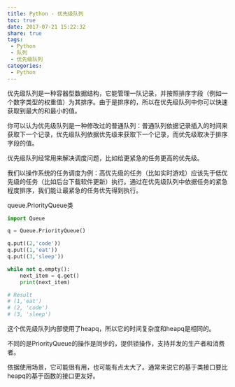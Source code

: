 ```yaml
---
title: Python - 优先级队列
toc: true
date: 2017-07-21 15:22:32
share: true
tags:
 - Python
 - 队列
 - 优先级队列
categories:
 - Python
---
```


优先级队列是一种容器型数据结构，它能管理一队记录，并按照排序字段（例如一个数字类型的权重值）为其排序。由于是排序的，所以在优先级队列中你可以快速获取到最大的和最小的值。
<!-- more -->
你可以认为优先级队列是一种修改过的普通队列：普通队列依据记录插入的时间来获取下一个记录，优先级队列依据优先级来获取下一个记录，而优先级取决于排序字段的值。

优先级队列经常用来解决调度问题，比如给更紧急的任务更高的优先级。

我们以操作系统的任务调度为例：高优先级的任务（比如实时游戏）应该先于低优先级的任务（比如后台下载软件更新）执行。通过在优先级队列中依据任务的紧急程度排序，我们能让最紧急的任务优先得到执行。


queue.PriorityQueue类


``` python
import Queue

q = Queue.PriorityQueue()

q.put((2,'code'))
q.put((1,'eat'))
q.put((3,'sleep'))

while not q.empty():
	next_item = q.get()
	print(next_item)

# Result
# (1,'eat')
# (2, 'code')
# (3, 'sleep')
```


这个优先级队列内部使用了heapq，所以它的时间复杂度和heapq是相同的。

不同的是PriorityQueue的操作是同步的，提供锁操作，支持并发的生产者和消费者。

依据使用场景，它可能很有用，也可能有点太大了。通常来说它的基于类接口要比heapq的基于函数的接口更友好。